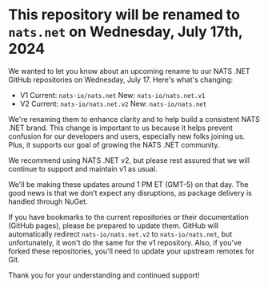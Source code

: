 # This repository will be renamed to `nats.net` on Wednesday, July 17th, 2024

We wanted to let you know about an upcoming rename to our NATS .NET GitHub repositories on Wednesday, July 17. Here's what's changing:

* V1 Current: `nats-io/nats.net` New: `nats-io/nats.net.v1`
* V2 Current: `nats-io/nats.net.v2` New: `nats-io/nats.net`

We're renaming them to enhance clarity and to help build a consistent NATS .NET brand.
This change is important to us because it helps prevent confusion for our developers and users,
especially new folks joining us. Plus, it supports our goal of growing the NATS .NET community.

We recommend using NATS .NET v2, but please rest assured that we will continue to support and maintain v1 as usual.

We'll be making these updates around 1 PM ET (GMT-5) on that day. The good news is that we don’t expect any
disruptions, as package delivery is handled through NuGet.

If you have bookmarks to the current repositories or their documentation (GitHub pages), please be prepared
to update them. GitHub will automatically redirect `nats-io/nats.net.v2` to `nats-io/nats.net`, but unfortunately,
it won't do the same for the v1 repository. Also, if you’ve forked these repositories, you'll need to update
your upstream remotes for Git.

Thank you for your understanding and continued support!
